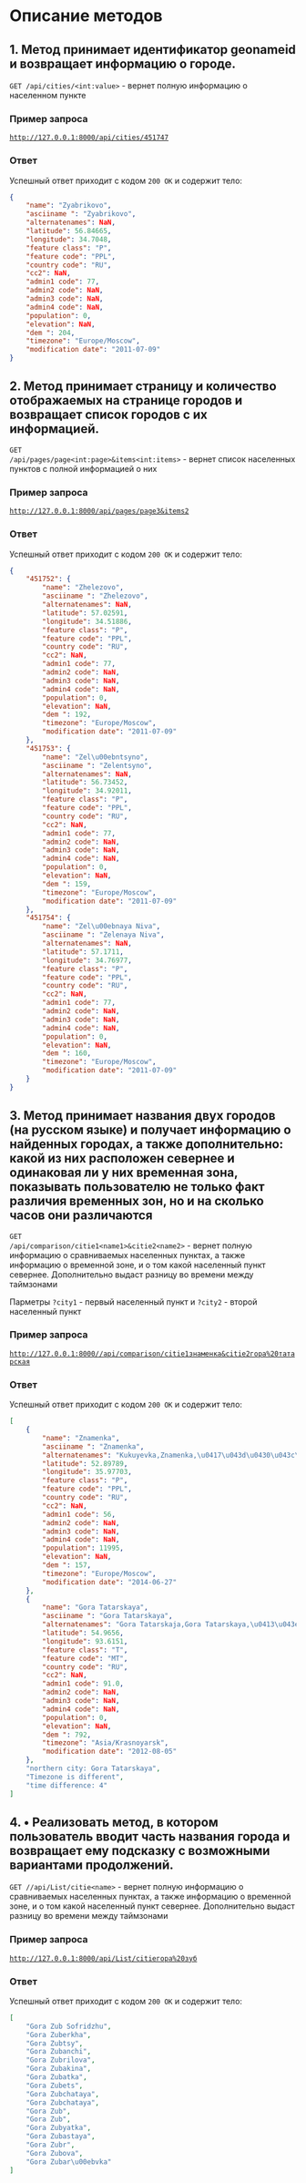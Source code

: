 # Описание методов 


## 1.  Метод принимает идентификатор geonameid и возвращает информацию о городе.
<code>GET /api/cities/\<int:value></code> - вернет полную информацию о населенном пункте

### Пример запроса
<code>http://127.0.0.1:8000/api/cities/451747</code>

### Ответ
Успешный ответ приходит с кодом <code>200 OK</code> и содержит тело:
```json
{
    "name": "Zyabrikovo",
    "asciiname ": "Zyabrikovo",
    "alternatenames": NaN,
    "latitude": 56.84665,
    "longitude": 34.7048,
    "feature class": "P",
    "feature code": "PPL",
    "country code": "RU",
    "cc2": NaN,
    "admin1 code": 77,
    "admin2 code": NaN,
    "admin3 code": NaN,
    "admin4 code": NaN,
    "population": 0,
    "elevation": NaN,
    "dem ": 204,
    "timezone": "Europe/Moscow",
    "modification date": "2011-07-09"
}
```

## 2.	Метод принимает страницу и количество отображаемых на странице городов и возвращает список городов с их информацией. 
<code>GET /api/pages/page\<int:page>&items\<int:items></code> - вернет список населенных пунктов с полной информацией о них

### Пример запроса
<code>http://127.0.0.1:8000/api/pages/page3&items2</code>

### Ответ
Успешный ответ приходит с кодом <code>200 OK</code> и содержит тело:
```json
{
    "451752": {
        "name": "Zhelezovo",
        "asciiname ": "Zhelezovo",
        "alternatenames": NaN,
        "latitude": 57.02591,
        "longitude": 34.51886,
        "feature class": "P",
        "feature code": "PPL",
        "country code": "RU",
        "cc2": NaN,
        "admin1 code": 77,
        "admin2 code": NaN,
        "admin3 code": NaN,
        "admin4 code": NaN,
        "population": 0,
        "elevation": NaN,
        "dem ": 192,
        "timezone": "Europe/Moscow",
        "modification date": "2011-07-09"
    },
    "451753": {
        "name": "Zel\u00ebntsyno",
        "asciiname ": "Zelentsyno",
        "alternatenames": NaN,
        "latitude": 56.73452,
        "longitude": 34.92011,
        "feature class": "P",
        "feature code": "PPL",
        "country code": "RU",
        "cc2": NaN,
        "admin1 code": 77,
        "admin2 code": NaN,
        "admin3 code": NaN,
        "admin4 code": NaN,
        "population": 0,
        "elevation": NaN,
        "dem ": 159,
        "timezone": "Europe/Moscow",
        "modification date": "2011-07-09"
    },
    "451754": {
        "name": "Zel\u00ebnaya Niva",
        "asciiname ": "Zelenaya Niva",
        "alternatenames": NaN,
        "latitude": 57.1711,
        "longitude": 34.76977,
        "feature class": "P",
        "feature code": "PPL",
        "country code": "RU",
        "cc2": NaN,
        "admin1 code": 77,
        "admin2 code": NaN,
        "admin3 code": NaN,
        "admin4 code": NaN,
        "population": 0,
        "elevation": NaN,
        "dem ": 160,
        "timezone": "Europe/Moscow",
        "modification date": "2011-07-09"
    }
}


```

## 3. Метод принимает названия двух городов (на русском языке) и получает информацию о найденных городах, а также дополнительно: какой из них расположен севернее и одинаковая ли у них временная зона, показывать пользователю не только факт различия временных зон, но и на сколько часов они различаются
<code>GET /api/comparison/citie1\<name1>&citie2\<name2></code> - вернет полную информацию о сравниваемых населенных пунктах, а также информацию о временной зоне, и о том какой населенный пункт севернее. Дополнительно выдаст разницу во времени между таймзонами

Парметры <code>?city1</code> - первый населенный пункт и <code>?city2</code> - второй населенный пункт

### Пример запроса
<code>http://127.0.0.1:8000//api/comparison/citie1знаменка&citie2гора%20татарская</code>

### Ответ
Успешный ответ приходит с кодом <code>200 OK</code> и содержит тело:
```json
[
    {
        "name": "Znamenka",
        "asciiname ": "Znamenka",
        "alternatenames": "Kukuyevka,Znamenka,\u0417\u043d\u0430\u043c\u0435\u043d\u043a\u0430",
        "latitude": 52.89789,
        "longitude": 35.97703,
        "feature class": "P",
        "feature code": "PPL",
        "country code": "RU",
        "cc2": NaN,
        "admin1 code": 56,
        "admin2 code": NaN,
        "admin3 code": NaN,
        "admin4 code": NaN,
        "population": 11995,
        "elevation": NaN,
        "dem ": 157,
        "timezone": "Europe/Moscow",
        "modification date": "2014-06-27"
    },
    {
        "name": "Gora Tatarskaya",
        "asciiname ": "Gora Tatarskaya",
        "alternatenames": "Gora Tatarskaja,Gora Tatarskaya,\u0413\u043e\u0440\u0430 \u0422\u0430\u0442\u0430\u0440\u0441\u043a\u0430\u044f",
        "latitude": 54.9656,
        "longitude": 93.6151,
        "feature class": "T",
        "feature code": "MT",
        "country code": "RU",
        "cc2": NaN,
        "admin1 code": 91.0,
        "admin2 code": NaN,
        "admin3 code": NaN,
        "admin4 code": NaN,
        "population": 0,
        "elevation": NaN,
        "dem ": 792,
        "timezone": "Asia/Krasnoyarsk",
        "modification date": "2012-08-05"
    },
    "northern city: Gora Tatarskaya",
    "Timezone is different",
    "time difference: 4"
]
```

## 4. •	Реализовать метод, в котором пользователь вводит часть названия города и возвращает ему подсказку с возможными вариантами продолжений.
<code>GET //api/List/citie\<name></code> - вернет полную информацию о сравниваемых населенных пунктах, а также информацию о временной зоне, и о том какой населенный пункт севернее. Дополнительно выдаст разницу во времени между таймзонами
### Пример запроса
<code>http://127.0.0.1:8000/api/List/citieгора%20зуб</code>

### Ответ
Успешный ответ приходит с кодом <code>200 OK</code> и содержит тело:
```json
[
    "Gora Zub Sofridzhu",
    "Gora Zuberkha",
    "Gora Zubtsy",
    "Gora Zubanchi",
    "Gora Zubrilova",
    "Gora Zubakina",
    "Gora Zubatka",
    "Gora Zubets",
    "Gora Zubchataya",
    "Gora Zubchataya",
    "Gora Zub",
    "Gora Zub",
    "Gora Zubyatka",
    "Gora Zubastaya",
    "Gora Zubr",
    "Gora Zubova",
    "Gora Zubar\u00ebvka"
]
```


